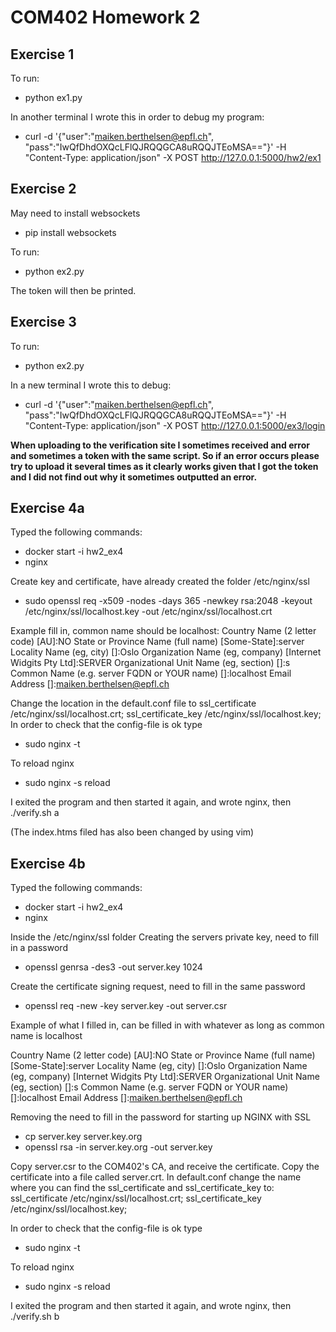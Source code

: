 # COM402 Homework 2  

## Exercise 1 
To run:
- python ex1.py

In another terminal I wrote this in order to debug my program:
- curl -d '{"user":"maiken.berthelsen@epfl.ch", "pass":"IwQfDhdOXQcLFlQJRQQGCA8uRQQJTEoMSA=="}' -H "Content-Type: application/json" -X POST http://127.0.0.1:5000/hw2/ex1

## Exercise 2
May need to install websockets
- pip install websockets

To run:
- python ex2.py

The token will then be printed.

## Exercise 3 
To run:
- python ex2.py

In a new terminal I wrote this to debug:
- curl -d '{"user":"maiken.berthelsen@epfl.ch", "pass":"IwQfDhdOXQcLFlQJRQQGCA8uRQQJTEoMSA=="}' -H "Content-Type: application/json" -X POST http://127.0.0.1:5000/ex3/login

**When uploading to the verification site I sometimes received and error and sometimes a token with the same script. So if an error occurs please try to upload it several times as it clearly works given that I got the token and I did not find out why it sometimes outputted an error.**



## Exercise 4a
Typed the following commands:
- docker start -i hw2_ex4
- nginx

Create key and certificate, have already created the folder /etc/nginx/ssl
- sudo openssl req -x509 -nodes -days 365 -newkey rsa:2048 -keyout /etc/nginx/ssl/localhost.key -out /etc/nginx/ssl/localhost.crt

Example fill in, common name should be localhost: 
Country Name (2 letter code) [AU]:NO
State or Province Name (full name) [Some-State]:server
Locality Name (eg, city) []:Oslo
Organization Name (eg, company) [Internet Widgits Pty Ltd]:SERVER
Organizational Unit Name (eg, section) []:s
Common Name (e.g. server FQDN or YOUR name) []:localhost
Email Address []:maiken.berthelsen@epfl.ch

Change the location in the default.conf file to 
	ssl_certificate /etc/nginx/ssl/localhost.crt;
    ssl_certificate_key /etc/nginx/ssl/localhost.key;
In order to check that the config-file is ok type
- sudo nginx -t

To reload nginx 
- sudo nginx -s reload

I exited the program and then started it again, and wrote nginx, then ./verify.sh a

(The index.htms filed has also been changed by using vim)

## Exercise 4b
Typed the following commands:
- docker start -i hw2_ex4
- nginx

Inside the /etc/nginx/ssl folder
Creating the servers private key, need to fill in a password
- openssl genrsa -des3 -out server.key 1024

Create the certificate signing request, need to fill in the same password
- openssl req -new -key server.key -out server.csr

Example of what I filled in, can be filled in with whatever as long as common name is localhost

Country Name (2 letter code) [AU]:NO
State or Province Name (full name) [Some-State]:server
Locality Name (eg, city) []:Oslo
Organization Name (eg, company) [Internet Widgits Pty Ltd]:SERVER
Organizational Unit Name (eg, section) []:s
Common Name (e.g. server FQDN or YOUR name) []:localhost
Email Address []:maiken.berthelsen@epfl.ch

Removing the need to fill in the password for starting up NGINX with SSL
- cp server.key server.key.org
- openssl rsa -in server.key.org -out server.key

Copy server.csr to the COM402's CA, and receive the certificate.
Copy the certificate into a file called server.crt.
In default.conf change the name where you can find the ssl_certificate and ssl_certificate_key to:
	ssl_certificate /etc/nginx/ssl/localhost.crt;
    ssl_certificate_key /etc/nginx/ssl/localhost.key;

In order to check that the config-file is ok type
- sudo nginx -t

To reload nginx 
- sudo nginx -s reload

I exited the program and then started it again, and wrote nginx, then ./verify.sh b




